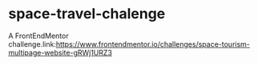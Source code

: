 # space-travel-chalenge
 A FrontEndMentor challenge.link:https://www.frontendmentor.io/challenges/space-tourism-multipage-website-gRWj1URZ3
